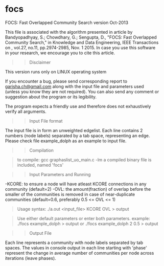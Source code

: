 # focs
FOCS: Fast Overlapped Community Search
version Oct-2013

This file is associated with the algorithm presented in article by Bandyopadhyay, S.; Chowdhary, G.; Sengupta, D., "FOCS: Fast Overlapped Community Search," in Knowledge and Data Engineering, IEEE Transactions on , vol.27, no.11, pp.2974-2985, Nov. 1 2015.  In case you use this software in your research, we encourage you to cite this article.


>> Disclaimer

This version runs only on LINUX operating system 

If you encounter a bug, please send corresponding report to garisha.ch@gmail.com along with the input file and parameters used (unless you know they are not required).
You can also send any comment or suggestion about the program or its legibility.

The program expects a friendly use and therefore does not exhaustively verify all arguments.


>> Input File format

The input file is in form an unweighted edgelist. Each line contains 2 numbers (node labels) separated by a tab space, representing an edge. Please check file example_dolph as an example to input file.


>> Compilation

 >to compile: gcc graphaslist_uo_main.c -lm
 >a compiled binary file is included, named 'focs'


>> Input Parameters and Running

 -KCORE: to ensure a node will have atleast KCORE connections in any community (default=2)
 -OVL: the amount(fraction) of overlap before the smaller of the communities is removed in case of near-duplicate communities (default=0.6, preferably 0.5 <= OVL <= 1)

 > Usage syntax: 
 ./a.out <input_file> KCORE OVL > output
 
 > Use either default parameters or enter both parameters.
 	example: ./focs example_dolph > output
 		  or ./focs example_dolph 2 0.5 > output
 
 
>> Output File

Each line represents a community with node labels separated by tab spaces.
The values in console output in each line starting with 'phase' represent the change in average number of communities per node across iterations (leave phases).

